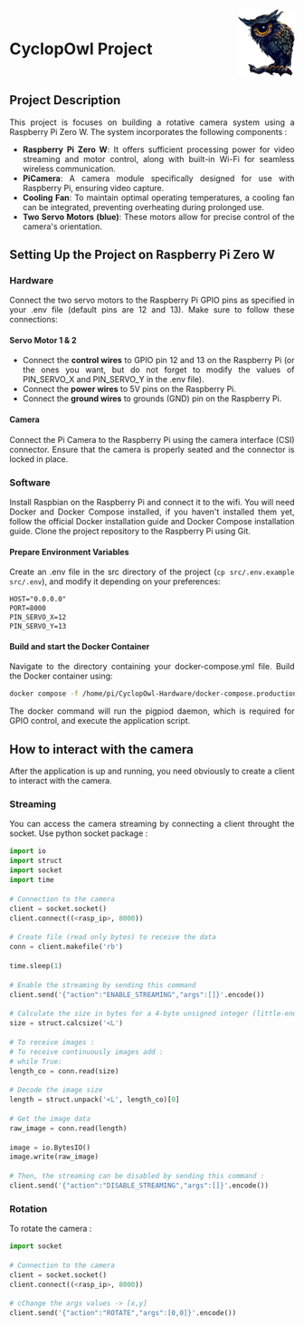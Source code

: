 <div style="text-align: justify;">
<div style="display: flex; align-items: center; justify-content: space-between;">
    <h1>CyclopOwl Project</h1>
    <img src="./docs/cyclopowl.png" alt="CycloOwlIcon" width="100"/>
</div>

## Project Description

This project is focuses on building a rotative camera system using a Raspberry Pi Zero W. The system incorporates the following components :

- **Raspberry Pi Zero W**: It offers sufficient processing power for video streaming and motor control, along with built-in Wi-Fi for seamless wireless communication.
- **PiCamera**: A camera module specifically designed for use with Raspberry Pi, ensuring video capture.
- **Cooling Fan**: To maintain optimal operating temperatures, a cooling fan can be integrated, preventing overheating during prolonged use.
- **Two Servo Motors (blue)**: These motors allow for precise control of the camera's orientation.

## Setting Up the Project on Raspberry Pi Zero W

### Hardware

Connect the two servo motors to the Raspberry Pi GPIO pins as specified in your .env file (default pins are 12 and 13). Make sure to follow these connections:

#### Servo Motor 1 & 2

- Connect the **control wires** to GPIO pin 12 and 13 on the Raspberry Pi (or the ones you want, but do not forget to modify the values of PIN_SERVO_X and PIN_SERVO_Y in the .env file).
- Connect the **power wires** to 5V pins on the Raspberry Pi.
- Connect the **ground wires** to grounds (GND) pin on the Raspberry Pi.

#### Camera

Connect the Pi Camera to the Raspberry Pi using the camera interface (CSI) connector. Ensure that the camera is properly seated and the connector is locked in place.

### Software

Install Raspbian on the Raspberry Pi and connect it to the wifi. You will need Docker and Docker Compose installed, if you haven't installed them yet, follow the official Docker installation guide and Docker Compose installation guide. Clone the project repository to the Raspberry Pi using Git.

#### Prepare Environment Variables

Create an .env file in the src directory of the project (```cp src/.env.example src/.env```), and modify it depending on your preferences:

```
HOST="0.0.0.0"
PORT=8000
PIN_SERVO_X=12
PIN_SERVO_Y=13
```

#### Build and start the Docker Container

Navigate to the directory containing your docker-compose.yml file. Build the Docker container using:

```bash
docker compose -f /home/pi/CyclopOwl-Hardware/docker-compose.production.yaml up --build -d
```

The docker command will run the pigpiod daemon, which is required for GPIO control, and execute the application script.

## How to interact with the camera

After the application is up and running, you need obviously to create a client to interact with the camera.

### Streaming

You can access the camera streaming by connecting a client throught the socket. Use python socket package :

```python
import io
import struct
import socket
import time

# Connection to the camera
client = socket.socket()
client.connect((<rasp_ip>, 8000))

# Create file (read only bytes) to receive the data
conn = client.makefile('rb')

time.sleep(1)

# Enable the streaming by sending this command
client.send('{"action":"ENABLE_STREAMING","args":[]}'.encode())

# Calculate the size in bytes for a 4-byte unsigned integer (little-endian format)
size = struct.calcsize('<L')

# To receive images :
# To receive continuously images add :
# while True:
length_co = conn.read(size)

# Decode the image size
length = struct.unpack('<L', length_co)[0]

# Get the image data
raw_image = conn.read(length)

image = io.BytesIO()
image.write(raw_image)

# Then, the streaming can be disabled by sending this command :
client.send('{"action":"DISABLE_STREAMING","args":[]}'.encode())
```

### Rotation

To rotate the camera :

```python
import socket

# Connection to the camera
client = socket.socket()
client.connect((<rasp_ip>, 8000))

# cChange the args values -> [x,y]
client.send('{"action":"ROTATE","args":[0,0]}'.encode())
```
</div>

